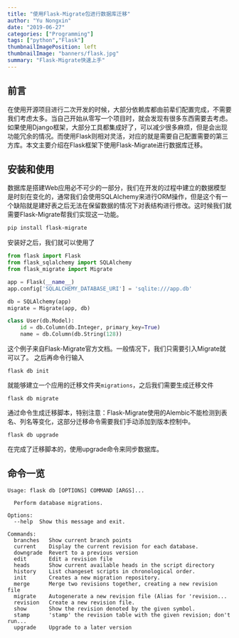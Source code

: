 ```yaml
---
title: "使用Flask-Migrate包进行数据库迁移"
author: "Yu Nongxin"
date: "2019-06-27"
categories: ["Programming"]
tags: ["python","Flask"]
thumbnailImagePosition: left
thumbnailImage: "banners/flask.jpg"
summary: "Flask-Migrate快速上手"
---
```


## 前言
在使用开源项目进行二次开发的时候，大部分依赖库都由前辈们配置完成，不需要我们考虑太多。当自己开始从零写一个项目时，就会发现有很多东西需要去考虑。如果使用Django框架，大部分工具都集成好了，可以减少很多麻烦，但是会出现功能冗余的情况。而使用Flask则相对灵活，对应的就是需要自己配置需要的第三方库。本文主要介绍在Flask框架下使用Flask-Migrate进行数据库迁移。

## 安装和使用
数据库是搭建Web应用必不可少的一部分，我们在开发的过程中建立的数据模型是时刻在变化的，通常我们会使用SQLAlchemy来进行ORM操作，但是这个有一个缺陷就是建好表之后无法在保留数据的情况下对表结构进行修改。这时候我们就需要Flask-Migrate帮我们实现这一功能。
```bash
pip install flask-migrate
```
安装好之后，我们就可以使用了
```python
from flask import Flask
from flask_sqlalchemy import SQLAlchemy
from flask_migrate import Migrate

app = Flask(__name__)
app.config['SQLALCHEMY_DATABASE_URI'] = 'sqlite:///app.db'

db = SQLAlchemy(app)
migrate = Migrate(app, db)

class User(db.Model):
    id = db.Column(db.Integer, primary_key=True)
    name = db.Column(db.String(128))
```
这个例子来自Flask-Migrate官方文档。一般情况下，我们只需要引入Migrate就可以了。
之后再命令行输入
```
flask db init
```
就能够建立一个应用的迁移文件夹```migrations```，之后我们需要生成迁移文件
```
flask db migrate
```
通过命令生成迁移脚本，特别注意：Flask-Migrate使用的Alembic不能检测到表名、列名等变化，这部分迁移命令需要我们手动添加到版本控制中。
```
flask db upgrade
```
在完成了迁移脚本的，使用upgrade命令来同步数据库。

## 命令一览
```
Usage: flask db [OPTIONS] COMMAND [ARGS]...

  Perform database migrations.

Options:
  --help  Show this message and exit.

Commands:
  branches   Show current branch points
  current    Display the current revision for each database.
  downgrade  Revert to a previous version
  edit       Edit a revision file
  heads      Show current available heads in the script directory
  history    List changeset scripts in chronological order.
  init       Creates a new migration repository.
  merge      Merge two revisions together, creating a new revision file
  migrate    Autogenerate a new revision file (Alias for 'revision...
  revision   Create a new revision file.
  show       Show the revision denoted by the given symbol.
  stamp      'stamp' the revision table with the given revision; don't run...
  upgrade    Upgrade to a later version
```
